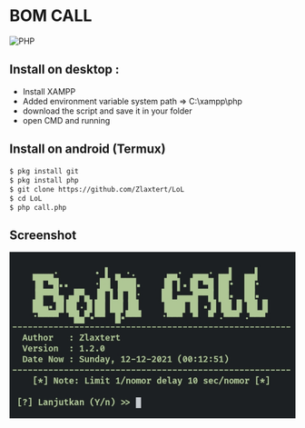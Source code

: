 # BOM CALL
![PHP](https://img.shields.io/badge/language-PHP-blue.svg)

## Install on desktop : 
- Install XAMPP
- Added environment variable system path => C:\xampp\php
- download the script and save it in your folder
- open CMD and running

## Install on android (Termux)
    $ pkg install git
    $ pkg install php
    $ git clone https://github.com/Zlaxtert/LoL
    $ cd LoL
    $ php call.php

## Screenshot
<img src="img/call.jpg">

